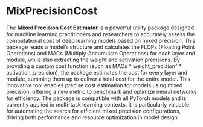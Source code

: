 # MixPrecisionCost

The **Mixed Precision Cost Estimator** is a powerful utility package designed for machine learning practitioners and researchers to accurately assess the computational cost of deep learning models based on mixed precision. This package reads a model’s structure and calculates the FLOPs (Floating Point Operations) and MACs (Multiply-Accumulate Operations) for each layer and module, while also extracting the weight and activation precisions. By providing a custom cost function (such as MACs * weight_precision² * activation_precision), the package estimates the cost for every layer and module, summing them up to deliver a total cost for the entire model. This innovative tool enables precise cost estimation for models using mixed precision, offering a new metric to benchmark and optimize neural networks for efficiency. The package is compatible with all PyTorch models and is currently applied in multi-task learning contexts. It is particularly valuable for automating the search for efficient mixed precision configurations, driving both performance and resource optimization in model design.
